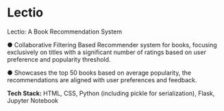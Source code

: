 # Lectio
Lectio: A Book Recommendation System 

● Collaborative Filtering Based Recommender system for books, focusing exclusively on titles with a significant 
number of ratings based on user preference and popularity threshold. 

● Showcases the top 50 books based on average popularity, the recommendations are aligned with user 
preferences and feedback.


**Tech Stack:** HTML, CSS, Python (including pickle for serialization), Flask, Jupyter Notebook 
